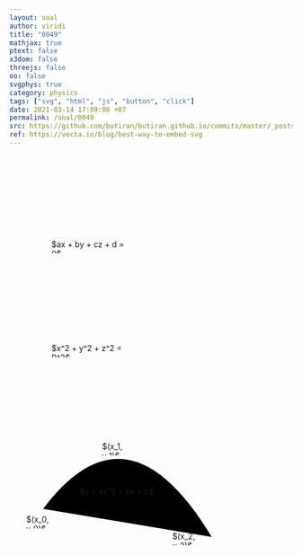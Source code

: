 ```yaml
---
layout: soal
author: viridi
title: "0049"
mathjax: true
ptext: false
x3dom: false
threejs: false
oo: false
svgphys: true
category: physics
tags: ["svg", "html", "js", "button", "click"]
date: 2021-03-14 17:09:00 +07
permalink: /soal/0049
src: https://github.com/butiran/butiran.github.io/commits/master/_posts/soal/04/2021-03-14-svg-as-libs.md
ref: https://vecta.io/blog/best-way-to-embed-svg
---
```


<svg width="400" height="200">
	<use xlink:href="#3d-axis" x="20" y="60" class="black" />
	<use xlink:href="#xyz-axis" x="100" y="120" class="black" />
	<use xlink:href="#yzx-axis" x="200" y="80" class="black" />
	<use xlink:href="#zxy-axis" x="300" y="150" class="black" />
	<foreignObject x="75" y="150" width="150" height="25">
	$ax + by + cz + d = 0$
	</foreignObject>
</svg>

<svg width="300" height="300">
	<use xlink:href="#sphere-3-circles" />
	<foreignObject x="75" y="135" width="130" height="25">
	$x^2 + y^2 + z^2 = R^2$
	</foreignObject>
</svg>

<svg width="400" height="200">
	<use xlink:href="#xyz-axis" x="10" y="190" class="black" />
	<path d="M60,130 q150,-200 300,50" class="red-curve" />
	<use xlink:href="#point" x="60" y="130" class="black" />
	<use xlink:href="#point" x="360" y="180" class="black" />
	<use xlink:href="#point" x="195" y="42" class="black" />
	<foreignObject x="30" y="140" width="60" height="25">
	$(x_0, y_0)$
	</foreignObject>
	<foreignObject x="165" y="10" width="60" height="25">
	$(x_1, y_1)$
	</foreignObject>
	<foreignObject x="290" y="170" width="60" height="25">
	$(x_2, y_2)$
	</foreignObject>
	<foreignObject x="125" y="90" width="140" height="25">
	$y = ax^2 + bx + c$
	</foreignObject>
</svg>

<svg width="250" height="60">
	<use xlink:href="#h-spring" y="18" class="black-outline" id="spring" transform="translate(10)"/>
	<use xlink:href="#block" x="130" y="10" class="white" id="moving-block" />
	<use xlink:href="#floor" x="10" y="50" />
	<use xlink:href="#left-wall" />
</svg>
